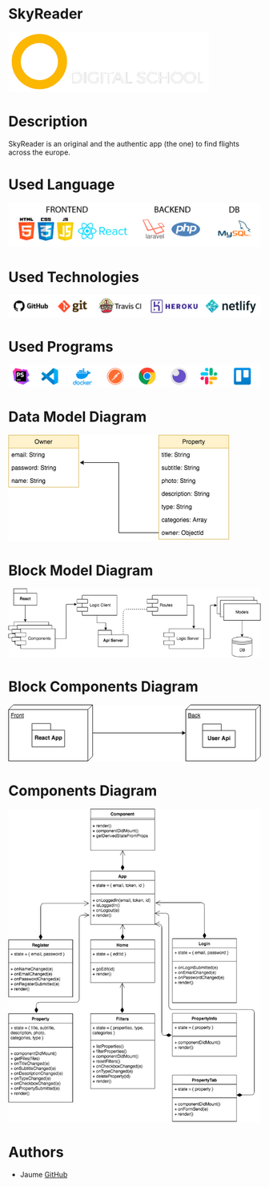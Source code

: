 # SkyReader
![NUCLIO](nuclio_logo.png)

# Description
SkyReader is an original and the authentic app (the one) to find flights across the europe. 

# Used Language
![USED LANGUAGE](languages.gif)

# Used Technologies
![USED TECHNOLOGIES](technologies.gif)

# Used Programs
![USED PROGRAMS](programs.gif)

# Data Model Diagram
![DATA MODEL](data_model.png) 


# Block Model Diagram
![BLOCK MODEL](block_model.png)


# Block Components Diagram
![BLOCK COMPONENTS](block_components.png)


# Components Diagram
![COMPONENTS](components.png)


# Authors
- Jaume [GitHub](https://github.com/jaumeserr)


